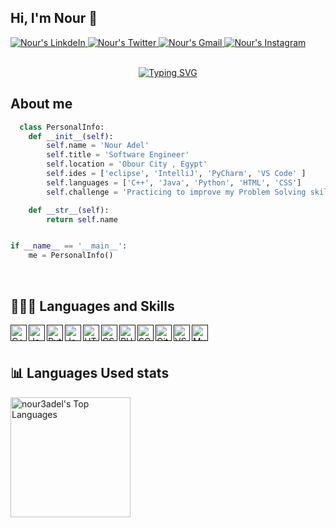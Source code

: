 ## Hi, I'm Nour 👋


<a href="https://www.linkedin.com/in/nour-adel-2a848421b/" target="_blank">
<img alt="Nour's LinkdeIn" src="https://img.shields.io/badge/Nour Adel-%230077B5.svg?&style=for-the-badge&logo=linkedin&logoColor=white">
</a>

<a href="https://twitter.com/N3dell" target="_blank">
<img alt="Nour's Twitter" src="https://img.shields.io/badge/Nour Adel-%230077B5.svg?&style=for-the-badge&logo=twitter&logoColor=white">
</a>

<a href="mailto:nour3del145@gmail.com" target="_blank">
<img alt="Nour's Gmail"src="https://img.shields.io/badge/nour3del145@gmail.com-%23D14836.svg?&style=for-the-badge&logo=gmail&logoColor=white" href="nour3del145@gmail.com">
</a>
 <a href="https://www.instagram.com/_nour3adel/" target="_blank">
 <img alt="Nour's Instagram" src="https://img.shields.io/badge/_nour3adel-%23E4405F.svg?&style=for-the-badge&logo=instagram&logoColor=white">

</a>

<br />
<br />



<p align="center">
<a href="https://git.io/typing-svg"><img src="https://readme-typing-svg.demolab.com?font=Fira+Code&size=25&pause=1000&color=FF00C2&center=true&vCenter=true&width=435&lines=Nour+Adel;Computer+Science+Student" alt="Typing SVG" /></a>
</p>


##  About me
```py
  class PersonalInfo:
    def __init__(self):
        self.name = 'Nour Adel'
        self.title = 'Software Engineer'
        self.location = 'Obour City , Egypt'
        self.ides = ['eclipse', 'IntelliJ', 'PyCharm', 'VS Code' ]
        self.languages = ['C++', 'Java', 'Python', 'HTML', 'CSS']
        self.challenge = 'Practicing to improve my Problem Solving skill'

    def __str__(self):
        return self.name


if __name__ == '__main__':
    me = PersonalInfo()
```
<br />



## 👨🏻‍💻 Languages and Skills 

<!-- https://github.com/anuraghazra/github-readme-stats -->

[<img align="left" alt="C++" width="26px" src="https://raw.githubusercontent.com/jmnote/z-icons/master/svg/cpp.svg" />]()
[<img align="left" alt="Java" width="26px" src="https://raw.githubusercontent.com/jmnote/z-icons/master/svg/java.svg" />]()
[<img align="left" alt="Python" width="26px" src="https://raw.githubusercontent.com/jmnote/z-icons/master/svg/python.svg" />]()
[<img align="left" alt="JavaScript" width="26px" src="https://raw.githubusercontent.com/jmnote/z-icons/master/svg/javascript.svg" />]()
[<img align="left" alt="HTML5" width="26px" src="https://upload.wikimedia.org/wikipedia/commons/thumb/3/38/HTML5_Badge.svg/600px-HTML5_Badge.svg.png" />]()
[<img align="left" alt="CSS3" width="26px" src="https://cdn4.iconfinder.com/data/icons/social-media-logos-6/512/121-css3-512.png" />]()
[<img align="left" alt="PHP" width="26px" src="https://upload.wikimedia.org/wikipedia/commons/thumb/2/27/PHP-logo.svg/1024px-PHP-logo.svg.png" />]()
[<img align="left" alt="SQL" width="26px" src="https://upload.wikimedia.org/wikipedia/en/thumb/6/68/Oracle_SQL_Developer_logo.svg/1200px-Oracle_SQL_Developer_logo.svg.png" />]()
[<img align="left" alt="GitHub" width="26px" src="https://upload.wikimedia.org/wikipedia/commons/9/91/Octicons-mark-github.svg" />]()
[<img align="left" alt="VSCode" width="26px" src="https://upload.wikimedia.org/wikipedia/commons/thumb/9/9a/Visual_Studio_Code_1.35_icon.svg/1024px-Visual_Studio_Code_1.35_icon.svg.png" />]()
[<img align="left" alt="MySQL" width="26px" src="https://upload.wikimedia.org/wikipedia/commons/thumb/b/b2/Database-mysql.svg/724px-Database-mysql.svg.png" />]()



   
<br />
<br />

## 📊 Languages Used stats

  <a href="https://github.com/anuraghazra/github-readme-stats"><img alt="nour3adel's Top Languages" src="https://github-readme-stats.vercel.app/api/top-langs/?username=nour3adel&langs_count=8&layout=compact&theme=react&hide_border=true&bg_color=000000&title_color=880ED4&icon_color=880ED4" height="192px"/></a>
  <br/>




  
<br/>

